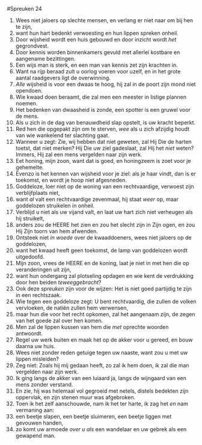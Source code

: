 #Spreuken 24
1. Wees niet jaloers op slechte mensen, en verlang er niet naar om bij hen te zijn, 
2. want hun hart bedenkt verwoesting en hun lippen spreken onheil. 
3. Door wijsheid wordt een huis gebouwd en door inzicht wordt *het* gegrondvest. 
4. Door kennis worden binnenkamers gevuld met allerlei kostbare en aangename bezittingen. 
5. Een wijs man is sterk, en een man van kennis zet zijn krachten in. 
6. Want na rijp beraad zult u oorlog voeren voor uzelf, en in het grote aantal raadgevers ligt de overwinning. 
7. *Alle* wijsheid is voor een dwaas te hoog, hij zal in de poort zijn mond niet opendoen. 
8. Wie kwaad doen beraamt, die zal men een meester in listige plannen noemen. 
9. Het bedenken van dwaasheid is zonde, een spotter is een gruwel voor de mens. 
10. Als u zich in de dag van benauwdheid slap opstelt, is uw kracht beperkt. 
11. Red hen die opgepakt zijn om te sterven, *wee* als u zich afzijdig houdt van wie wankelend ter slachting gaat. 
12. Wanneer u zegt: Zie, wij hebben dat niet geweten, zal Hij Die de harten toetst, dat niet merken? Hij Die uw ziel gadeslaat, zal Híj het *niet* weten? Immers, Hij zal een mens vergelden naar zijn werk. 
13. Eet honing, mijn zoon, want dat is goed, en honingzeem is zoet voor je gehemelte. 
14. Evenzo is het kennen van wijsheid voor je ziel: als je haar vindt, dan is er toekomst, en wordt je hoop niet afgesneden. 
15. Goddeloze, loer niet op de woning van een rechtvaardige, verwoest zijn verblijfplaats niet, 
16. want *al* valt een rechtvaardige zevenmaal, hij staat *weer* op, maar goddelozen struikelen in onheil. 
17. Verblijd u niet als uw vijand valt, en laat uw hart zich niet verheugen als hij struikelt, 
18. anders zou de HEERE het zien en zou het slecht zijn in Zijn ogen, en zou Hij Zijn toorn van hem afwenden. 
19. Ontsteek niet *in woede* over de kwaaddoeners, wees niet jaloers op de goddelozen, 
20. want het kwaad heeft geen toekomst, de lamp van goddelozen wordt uitgedoofd. 
21. Mijn zoon, vrees de HEERE en de koning, laat je niet in met hen die op veranderingen uit zijn, 
22. want hun ondergang zal plotseling opdagen en wie kent de verdrukking door hen beiden *teweeggebracht*?
23. Ook deze *spreuken* zijn voor de wijzen: Het is niet goed partijdig te zijn in een rechtszaak. 
24. Wie tegen een goddeloze zegt: U bent rechtvaardig, die zullen de volken vervloeken, de natiën zullen hem verwensen, 
25. maar hun die voor het recht opkomen, zal het aangenaam zijn, de zegen van het goede zal over hen komen. 
26. Men zal de lippen kussen van hem die *met* oprechte woorden antwoordt. 
27. Regel uw werk buiten en maak het op de akker voor u gereed, en bouw daarna uw huis. 
28. Wees niet zonder reden getuige tegen uw naaste, want zou u met uw lippen misleiden? 
29. Zeg niet: Zoals hij mij gedaan heeft, zo zal ik hem doen, ik zal die man vergelden naar zijn werk. 
30. Ik ging langs de akker van een luiaard ja, langs de wijngaard van een mens zonder verstand. 
31. En zie, hij was helemaal vol gegroeid met netels, distels bedekten zijn oppervlak, en zijn stenen muur was afgebroken. 
32. Toen ik het zelf aanschouwde, nam ik het ter harte, ik zag het *en* nam vermaning aan: 
33. een beetje slapen, een beetje sluimeren, een beetje liggen met gevouwen handen, 
34. zo komt uw armoede *over u als* een wandelaar en uw gebrek als een gewapend man.
